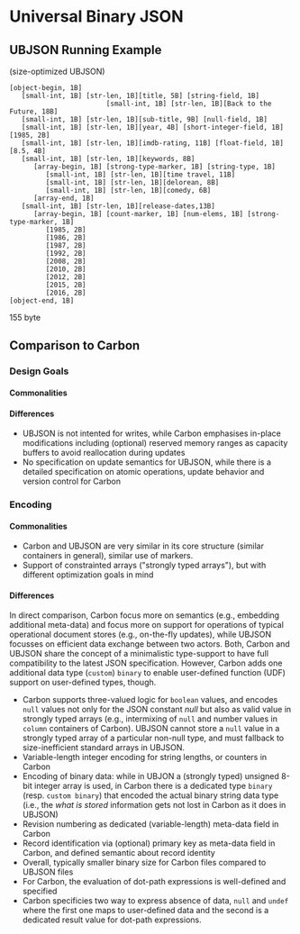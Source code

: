# Universal Binary JSON

## UBJSON Running Example


(size-optimized UBJSON)

```
[object-begin, 1B]
   [small-int, 1B] [str-len, 1B][title, 5B] [string-field, 1B]
                        [small-int, 1B] [str-len, 1B][Back to the Future, 18B]
   [small-int, 1B] [str-len, 1B][sub-title, 9B] [null-field, 1B]
   [small-int, 1B] [str-len, 1B][year, 4B] [short-integer-field, 1B][1985, 2B]
   [small-int, 1B] [str-len, 1B][imdb-rating, 11B] [float-field, 1B][8.5, 4B]
   [small-int, 1B] [str-len, 1B][keywords, 8B] 
      [array-begin, 1B] [strong-type-marker, 1B] [string-type, 1B]
         [small-int, 1B] [str-len, 1B][time travel, 11B] 
         [small-int, 1B] [str-len, 1B][delorean, 8B]       
         [small-int, 1B] [str-len, 1B][comedy, 6B]            
      [array-end, 1B]
   [small-int, 1B] [str-len, 1B][release-dates,13B] 
      [array-begin, 1B] [count-marker, 1B] [num-elems, 1B] [strong-type-marker, 1B]
         [1985, 2B] 
         [1986, 2B] 
         [1987, 2B]
         [1992, 2B] 
         [2008, 2B] 
         [2010, 2B]
         [2012, 2B]
         [2015, 2B]
         [2016, 2B]
[object-end, 1B]  
```

155 byte

## Comparison to Carbon

### Design Goals

#### Commonalities

#### Differences

- UBJSON is not intented for writes, while Carbon emphasises in-place modifications including (optional) reserved memory ranges as capacity buffers to avoid reallocation during updates
- No specification on update semantics for UBJSON, while there is a detailed specification on atomic operations, update behavior and version control for Carbon

### Encoding

#### Commonalities

- Carbon and UBJSON are very similar in its core structure (similar containers in general), similar use of markers. 
- Support of constrainted arrays ("strongly typed arrays"), but with different optimization goals in mind

#### Differences

In direct comparison, Carbon focus more on semantics (e.g., embedding additional meta-data) and focus more on support for operations of typical operational document stores (e.g., on-the-fly updates), while UBJSON focusses on efficient data exchange between two actors. Both, Carbon and UBJSON share the concept of a minimalistic type-support to have full compatibility to the latest JSON specification. However, Carbon adds one additional data type (`custom`) `binary` to enable user-defined function (UDF) support on user-defined types, though.

- Carbon supports three-valued logic for `boolean` values, and encodes `null` values not only for the JSON constant *null* but also as valid value in strongly typed arrays (e.g., intermixing of `null` and number values in `column` containers of Carbon). UBJSON cannot store a `null` value in a strongly typed array of a particular non-null type, and must fallback to size-inefficient standard arrays in UBJSON. 
- Variable-length integer encoding for string lengths, or counters in Carbon
- Encoding of binary data: while in UBJON a (strongly typed) unsigned 8-bit integer array is used, in Carbon there is a dedicated type `binary` (resp. `custom binary`) that encoded the actual binary string data type (i.e., the *what is stored* information gets not lost in Carbon as it does in UBJSON)
- Revision numbering as dedicated (variable-length) meta-data field in Carbon
- Record identification via (optional) primary key as meta-data field in Carbon, and defined semantic about record identity
- Overall, typically smaller binary size for Carbon files compared to UBJSON files
- For Carbon, the evaluation of dot-path expressions is well-defined and specified
- Carbon specificies two way to express absence of data, `null` and `undef` where the first one maps to user-defined data and the second is a dedicated result value for dot-path expressions.
